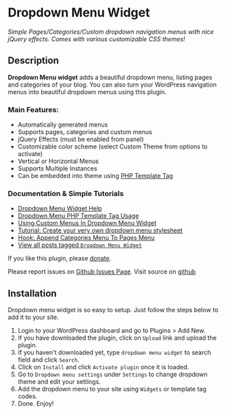 # Dropdown Menu Widget

*Simple Pages/Categories/Custom dropdown navigation menus with nice jQuery effects. Comes with various customizable CSS themes!*

## Description

**Dropdown Menu widget** adds a beautiful dropdown menu, listing pages and categories of your blog. You can also turn your WordPress navigation menus into beautiful dropdown menus using this plugin.

### Main Features:  

* Automatically generated menus
* Supports pages, categories and custom menus
* jQuery Effects (must be enabled from panel)
* Customizable color scheme (select Custom Theme from options to activate)
* Vertical or Horizontal Menus
* Supports Multiple Instances
* Can be embedded into theme using [PHP Template Tag](http://metinsaylan.com/wordpress/2011/07/31/dropdown-menu-widget-template-tag-usage-explained/)

### Documentation & Simple Tutorials

* [Dropdown Menu Widget Help](http://metinsaylan.com/docs/dropdown-menu-widget-help/)
* [Dropdown Menu PHP Template Tag Usage](http://metinsaylan.com/wordpress/2011/07/31/dropdown-menu-widget-template-tag-usage-explained/)
* [Using Custom Menus In Dropdown Menu Widget](http://metinsaylan.com/wordpress/2010/07/26/custom-dropdown-menu-using-wordpress-3-nav-menus/)
* [Tutorial: Create your very own dropdown menu stylesheet](http://metinsaylan.com/wordpress/2010/04/04/tutorial-create-your-very-own-dropdown-menu-stylesheet/)
* [Hook: Append Categories Menu To Pages Menu](http://metinsaylan.com/wordpress/2011/02/10/how-to-add-categories-dropdown-to-the-end-of-dropdown-menu-widget/)
* [View all posts tagged `Dropdown Menu Widget`](http://metinsaylan.com/tag/dropdown-menu-widget/)

If you like this plugin, please [donate](http://metinsaylan.com/donate/).

Please report issues on [Github Issues Page](https://github.com/shailancom/dropdown-menu-widget/issues).
Visit source on [github](https://github.com/shailancom/dropdown-menu-widget)

## Installation

Dropdown menu widget is so easy to setup. Just follow the steps below to add it to your site.

1. Login to your WordPress dashboard and go to Plugins > Add New.
2. If you have downloaded the plugin, click on `Upload` link and upload the plugin.
3. If you haven't downloaded yet, type `dropdown menu widget` to search field and click `Search`.
4. Click on `Install` and click `Activate plugin` once it is loaded.
5. Go to `Dropdown menu settings` under `Settings` to change dropdown theme and edit your settings.
6. Add the dropdown menu to your site using `Widgets` or template tag codes.
7. Done. Enjoy!
